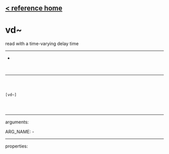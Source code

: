 [< reference home](index.html)
---

# vd~


read with a time-varying delay time

---

-
<br>


---


```



[vd~]


            
```

---
arguments:

ARG_NAME: -<br>

---
properties:


